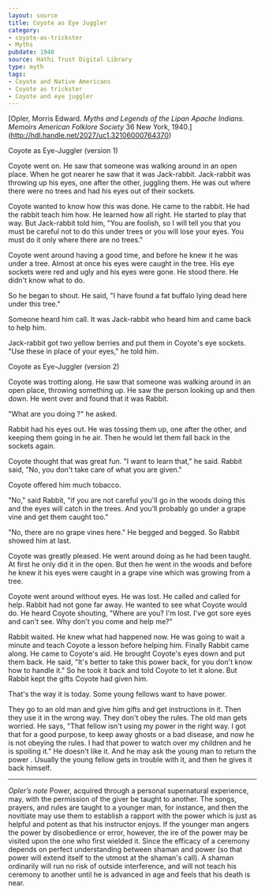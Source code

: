 ```yaml
---
layout: source
title: Coyote as Eye Juggler
category: 
- coyote-as-trickster
- Myths
pubdate: 1940
source: Hathi Trust Digital Library 
type: myth
tags:
- Coyote and Native Americans
- Coyote as trickster
- Coyote and eye juggler 
---
```


[Opler, Morris Edward. *Myths and Legends of the Lipan Apache Indians.* *Memoirs American Folklore Society* 36 New York, 1940.] (http://hdl.handle.net/2027/uc1.32106000764370) 

Coyote as Eye-Juggler (version 1)

Coyote went on. He saw that someone was walking around in an open place. When he got nearer he saw that it was Jack-rabbit. Jack-rabbit was throwing up his eyes, one after the other, juggling them. He was out where there were no trees and had his eyes out of their sockets.

Coyote wanted to know how this was done. He came to the rabbit. He had the rabbit teach him how. He learned how all right. He started to play that way. But Jack-rabbit told him, "You are foolish, so I will tell you that you must be careful not to do this under trees or you will lose your eyes. You must do it only where there are no trees."

Coyote went around having a good time, and before he knew it he was under a tree. Almost at once his eyes were caught in the tree. His eye sockets were red and ugly and his eyes were gone. He stood there. He didn't know what to do.

So he began to shout. He said, "I have found a fat buffalo lying dead here under  this tree."

Someone heard him call. It was Jack-rabbit who heard him and came back to help him.

Jack-rabbit got two yellow berries and put them in Coyote's eye sockets. "Use these in place of your eyes," he told him.

Coyote as Eye-Juggler (version 2)

Coyote was trotting along. He saw that someone was walking around in an open place, throwing something up. He saw the person looking up and then down. He went over and found that it was Rabbit.

"What are you doing ?" he asked.

Rabbit had his eyes out. He was tossing them up, one after the other, and keeping them going in he air. Then he would let them fall back in the sockets again.

Coyote thought that was great fun. "I want to learn that," he said. Rabbit said, "No, you don't take care of what you are given."

Coyote offered him much tobacco.

"No," said Rabbit, "if you are not careful you'll go in the woods doing this and the eyes will catch in the trees. And you’ll  probably go under a grape vine and get them caught too."

"No, there are no grape vines here." He begged and begged. So Rabbit showed him at last.

Coyote was greatly pleased. He went around doing as he had been taught. At first he only did it in the open. But then he went in the woods and before he knew it his eyes were caught in a grape vine which was growing from a tree.

Coyote went around without eyes. He was lost. He called and called for help.
Rabbit had not gone far away. He wanted to see what Coyote would do. He heard  Coyote shouting, "Where are you? I'm lost. I've got sore eyes and can't see. Why don't you come and help me?"

Rabbit waited. He knew what had happened now. He was going to wait a minute and teach Coyote a lesson before helping him.
Finally Rabbit came along. He came to Coyote's aid. He brought Coyote's eyes down and put them back. He said, "It's better to take this power back, for you don't know how to handle it."  So he took it back and told Coyote to let it alone. But Rabbit kept the gifts Coyote had given him.

That's the way it is today. Some young fellows want to have power.

They go to an old man and give him gifts and get instructions in it. Then they use it in the wrong way. They don't obey the rules. The old man gets worried. He says, "That fellow isn't using my power in the right way. I got that for a good purpose, to keep away ghosts or a bad disease, and now he is not obeying the rules. I had that power to watch over my children and he is spoiling it." He doesn't like it. And he may ask the young man to return the power . Usually the young fellow gets in trouble with it, and then he gives it back himself.
***
*Opler’s note* 
Power, acquired through a personal supernatural experience, may, with the permission of the giver be taught to another. The songs, prayers, and rules are taught to a younger man, for instance, and then the novitiate may use them to establish a rapport with the power which is just as helpful and potent as that his instructor enjoys. If the younger man angers the power by disobedience or error, however, the ire of the power may be visited upon the one who first wielded it. Since the efficacy of a ceremony depends on perfect understanding between shaman and power (so that power will extend itself to the utmost at the shaman's call). A shaman ordinarily will run no risk of outside interference,  and will not teach his ceremony to another until he is advanced in age and feels that his death is near.
